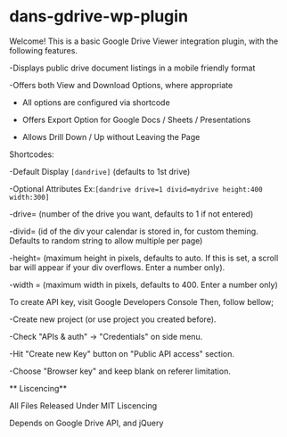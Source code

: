 # dans-gdrive-wp-plugin

Welcome! This is a basic Google Drive Viewer integration plugin, with the following features.

-Displays public drive document listings in a mobile friendly format

-Offers both View and Download Options, where appropriate

- All options are configured via shortcode

- Offers Export Option for Google Docs / Sheets / Presentations

- Allows Drill Down / Up without Leaving the Page

Shortcodes:

-Default Display `[dandrive]` (defaults to 1st drive)

-Optional Attributes Ex:`[dandrive drive=1 divid=mydrive height:400 width:300]`

-drive= (number of the drive you want, defaults to 1 if not entered)

-divid= (id of the div your calendar is stored in, for custom theming. Defaults to random string to allow multiple per page)

-height= (maximum height in pixels, defaults to auto. If this is set, a scroll bar will appear if your div overflows. Enter a number only).

-width = (maximum width in pixels, defaults to 400. Enter a number only)

To create API key, visit Google Developers Console Then, follow bellow;

-Create new project (or use project you created before).

-Check "APIs & auth" -> "Credentials" on side menu.

-Hit "Create new Key" button on "Public API access" section.

-Choose "Browser key" and keep blank on referer limitation.

** Liscencing**

All Files Released Under MIT Liscencing

Depends on Google Drive API, and jQuery
